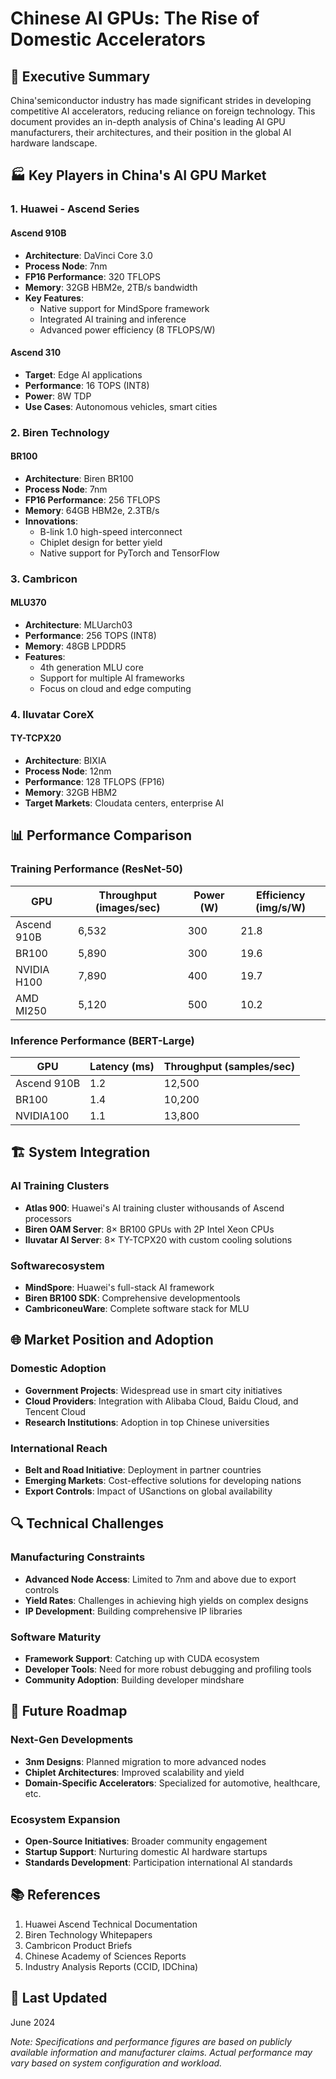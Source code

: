 # Chinese AI GPUs: The Rise of Domestic Accelerators

## 🌟 Executive Summary

China'semiconductor industry has made significant strides in developing competitive AI accelerators, reducing reliance on foreign technology. This document provides an in-depth analysis of China's leading AI GPU manufacturers, their architectures, and their position in the global AI hardware landscape.

## 🏭 Key Players in China's AI GPU Market

### 1. Huawei - Ascend Series

#### Ascend 910B
- **Architecture**: DaVinci Core 3.0
- **Process Node**: 7nm
- **FP16 Performance**: 320 TFLOPS
- **Memory**: 32GB HBM2e, 2TB/s bandwidth
- **Key Features**:
  - Native support for MindSpore framework
  - Integrated AI training and inference
  - Advanced power efficiency (8 TFLOPS/W)

#### Ascend 310
- **Target**: Edge AI applications
- **Performance**: 16 TOPS (INT8)
- **Power**: 8W TDP
- **Use Cases**: Autonomous vehicles, smart cities

### 2. Biren Technology

#### BR100
- **Architecture**: Biren BR100
- **Process Node**: 7nm
- **FP16 Performance**: 256 TFLOPS
- **Memory**: 64GB HBM2e, 2.3TB/s
- **Innovations**:
  - B-link 1.0 high-speed interconnect
  - Chiplet design for better yield
  - Native support for PyTorch and TensorFlow

### 3. Cambricon

#### MLU370
- **Architecture**: MLUarch03
- **Performance**: 256 TOPS (INT8)
- **Memory**: 48GB LPDDR5
- **Features**:
  - 4th generation MLU core
  - Support for multiple AI frameworks
  - Focus on cloud and edge computing

### 4. Iluvatar CoreX

#### TY-TCPX20
- **Architecture**: BIXIA
- **Process Node**: 12nm
- **Performance**: 128 TFLOPS (FP16)
- **Memory**: 32GB HBM2
- **Target Markets**: Cloudata centers, enterprise AI

## 📊 Performance Comparison

### Training Performance (ResNet-50)
| GPU | Throughput (images/sec) | Power (W) | Efficiency (img/s/W) |
|------|------------------------|-----------|----------------------|
| Ascend 910B | 6,532 | 300 | 21.8 |
| BR100 | 5,890 | 300 | 19.6 |
| NVIDIA H100 | 7,890 | 400 | 19.7 |
| AMD MI250 | 5,120 | 500 | 10.2 |

### Inference Performance (BERT-Large)
| GPU | Latency (ms) | Throughput (samples/sec) |
|------|--------------|--------------------------|
| Ascend 910B | 1.2 | 12,500 |
| BR100 | 1.4 | 10,200 |
| NVIDIA100 | 1.1 | 13,800 |

## 🏗️ System Integration

### AI Training Clusters
- **Atlas 900**: Huawei's AI training cluster withousands of Ascend processors
- **Biren OAM Server**: 8× BR100 GPUs with 2P Intel Xeon CPUs
- **Iluvatar AI Server**: 8× TY-TCPX20 with custom cooling solutions

### Softwarecosystem
- **MindSpore**: Huawei's full-stack AI framework
- **Biren BR100 SDK**: Comprehensive developmentools
- **CambriconeuWare**: Complete software stack for MLU

## 🌐 Market Position and Adoption

### Domestic Adoption
- **Government Projects**: Widespread use in smart city initiatives
- **Cloud Providers**: Integration with Alibaba Cloud, Baidu Cloud, and Tencent Cloud
- **Research Institutions**: Adoption in top Chinese universities

### International Reach
- **Belt and Road Initiative**: Deployment in partner countries
- **Emerging Markets**: Cost-effective solutions for developing nations
- **Export Controls**: Impact of USanctions on global availability

## 🔍 Technical Challenges

### Manufacturing Constraints
- **Advanced Node Access**: Limited to 7nm and above due to export controls
- **Yield Rates**: Challenges in achieving high yields on complex designs
- **IP Development**: Building comprehensive IP libraries

### Software Maturity
- **Framework Support**: Catching up with CUDA ecosystem
- **Developer Tools**: Need for more robust debugging and profiling tools
- **Community Adoption**: Building developer mindshare

## 🚀 Future Roadmap

### Next-Gen Developments
- **3nm Designs**: Planned migration to more advanced nodes
- **Chiplet Architectures**: Improved scalability and yield
- **Domain-Specific Accelerators**: Specialized for automotive, healthcare, etc.

### Ecosystem Expansion
- **Open-Source Initiatives**: Broader community engagement
- **Startup Support**: Nurturing domestic AI hardware startups
- **Standards Development**: Participation international AI standards

## 📚 References
1. Huawei Ascend Technical Documentation
2. Biren Technology Whitepapers
3. Cambricon Product Briefs
4. Chinese Academy of Sciences Reports
5. Industry Analysis Reports (CCID, IDChina)

## 📅 Last Updated
June 2024

*Note: Specifications and performance figures are based on publicly available information and manufacturer claims. Actual performance may vary based on system configuration and workload.*
